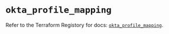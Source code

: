 # `okta_profile_mapping`

Refer to the Terraform Registory for docs: [`okta_profile_mapping`](https://registry.terraform.io/providers/okta/okta/3.46.0/docs/resources/profile_mapping).
